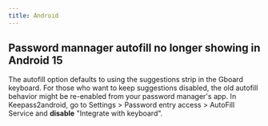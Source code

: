 ```yaml
---
title: Android
---
```


## Password mannager autofill no longer showing in Android 15

The autofill option defaults to using the suggestions strip in the Gboard keyboard. For those who want to keep suggestions disabled, the old autofill behavior might be re-enabled from your password manager's app. In Keepass2android, go to Settings > Password entry access > AutoFill Service and **disable** "Integrate with keyboard".
